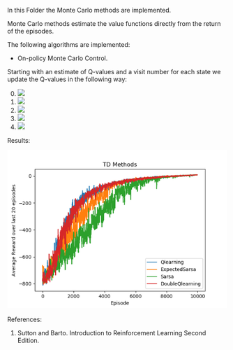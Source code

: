 In this Folder the Monte Carlo methods are implemented.

Monte Carlo methods estimate the value functions directly from the return of the episodes.

The following algorithms are implemented:

+ On-policy Monte Carlo Control.

Starting with an estimate of Q-values and a visit number for each state we update the Q-values in the following way:

0. <img src="https://render.githubusercontent.com/render/math?math=G=0, \ \ \ \ \tau \sim (S_0, A_0, R_1, ...)">
1. <img src="https://render.githubusercontent.com/render/math?math=From \ \ \ \ \ t=T-1 \ \ \ \ \ to \ \ \ \ \ 0 "> 
2. <img src="https://render.githubusercontent.com/render/math?math=G = \gamma G %2B R_{t%2B1}">
3. <img src="https://render.githubusercontent.com/render/math?math=N(s,a) = 1 \ \ \ \or \ \ \ \N(s,a) = N(s,a) %2B 1 \ \ \ \(depending \ \ \ \ on \ \ \ \ the \ \ \ \ strategy)">  
4. <img src="https://render.githubusercontent.com/render/math?math=Q(s,a) = Q(s,a) %2B 1/N(s,a)(G - Q(s,a))"> 

Results:

![MC](https://github.com/Tomeu7/Reinforcement-Learning-Think-Tank/blob/master/docs/TD.png)

References:

1. Sutton and Barto. Introduction to Reinforcement Learning Second Edition.